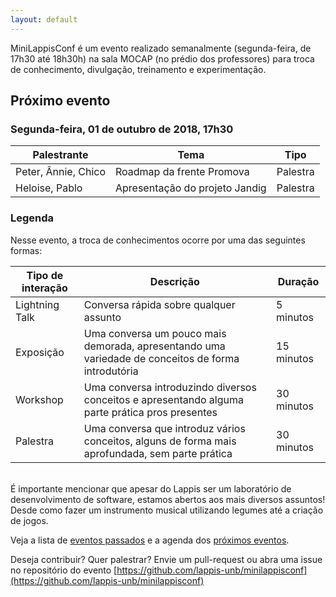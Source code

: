 ```yaml
---
layout: default
---
```


MiniLappisConf é um evento realizado semanalmente (segunda-feira, de 17h30 até
18h30h) na sala MOCAP (no prédio dos professores) para troca de conhecimento, divulgação, treinamento
e experimentação.

## Próximo evento

### Segunda-feira, 01 de outubro de 2018, 17h30

| Palestrante         | Tema                                     | Tipo      |
| ------------------- | ---------------------------------------- | --------- |
| Peter, Ânnie, Chico | Roadmap da frente Promova                | Palestra  |
| Heloise, Pablo      | Apresentação do projeto Jandig           | Palestra  |

### Legenda

Nesse evento, a troca de conhecimentos ocorre por uma das seguintes formas:

| Tipo de interação | Descrição | Duração |
| ----------------- | --------- | ------- |
| Lightning Talk    | Conversa rápida sobre qualquer assunto | 5 minutos |
| Exposição         | Uma conversa um pouco mais demorada, apresentando uma variedade de conceitos de forma introdutória | 15 minutos |
| Workshop          | Uma conversa introduzindo diversos conceitos e apresentando alguma parte prática pros presentes | 30 minutos |
| Palestra          | Uma conversa que introduz vários conceitos, alguns de forma mais aprofundada, sem parte prática | 30 minutos |

<br/>
É importante mencionar que apesar do Lappis ser um laboratório de
desenvolvimento de software, estamos abertos aos mais diversos assuntos! Desde
como fazer um instrumento musical utilizando legumes até a criação de jogos.

Veja a lista de <a href="passados">eventos passados</a> e
a agenda dos <a href="agenda">próximos eventos</a>.

Deseja contribuir? Quer palestrar? Envie um pull-request ou abra uma issue no
repositório do evento
[https://github.com/lappis-unb/minilappisconf](https://github.com/lappis-unb/minilappisconf)
